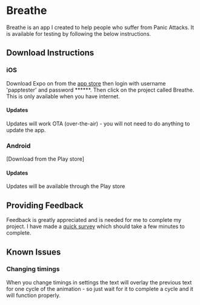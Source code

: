 # Breathe
Breathe is an app I created to help people who suffer from Panic Attacks. It is available for testing by following the below instructions.

## Download Instructions
### iOS
Download Expo on from the [app store](https://itunes.apple.com/us/app/expo-client/id982107779?mt=8) then login with username 'papptester' and password ******. Then click on the project called Breathe. This is only available when you have internet.
#### Updates
Updates will work OTA (over-the-air) - you will not need to do anything to update the app.
### Android
[Download from the Play store]
#### Updates
Updates will be available through the Play store

## Providing Feedback
Feedback is greatly appreciated and is needed for me to complete my project. I have made a [quick survey](https://www.surveymonkey.co.uk/r/LBGTRNL) which should take a few minutes to complete. 

## Known Issues
### Changing timings
When you change timings in settings the text will overlay the previous text for one cycle of the animation - so just wait for it to complete a cycle and it will function properly. 
